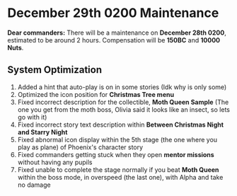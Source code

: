 # December 29th 0200 Maintenance

**Dear commanders:**
There will be a maintenance on **December 28th 0200**, estimated to be around 2 hours. Compensation will be **150BC** and **10000 Nuts**.

## System Optimization

1. Added a hint that auto-play is on in some stories (Idk why is only some)
2. Optimized the icon position for **Christmas Tree menu**
3. Fixed incorrect description for the collectible, **Moth Queen Sample** (The one you get from the moth boss, Olivia said it looks like an insect, so lets go with it)
4. Fixed incorrect story text description within **Between Christmas Night and Starry Night**
5. Fixed abnormal icon display within the 5th stage (the one where you play as plane) of Phoenix's character story
6. Fixed commanders getting stuck when they open **mentor missions** without having any pupils
7. Fixed unable to complete the stage normally if you beat **Moth Queen** within the boss mode, in overspeed (the last one), with Alpha and take no damage